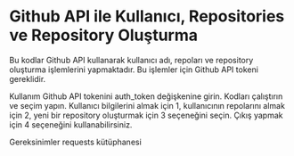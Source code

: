 # Github API ile Kullanıcı, Repositories ve Repository Oluşturma
Bu kodlar Github API kullanarak kullanıcı adı, repoları ve repository oluşturma işlemlerini yapmaktadır. Bu işlemler için Github API tokeni gereklidir.

Kullanım
Github API tokenini auth_token değişkenine girin.
Kodları çalıştırın ve seçim yapın.
Kullanıcı bilgilerini almak için 1, kullanıcının repolarını almak için 2, yeni bir repository oluşturmak için 3 seçeneğini seçin. Çıkış yapmak için 4 seçeneğini kullanabilirsiniz.

Gereksinimler
requests kütüphanesi
